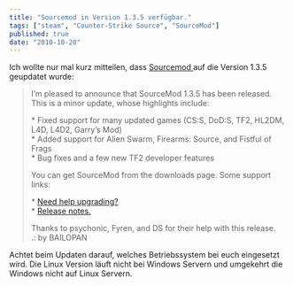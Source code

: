 ```yaml
---
title: "Sourcemod in Version 1.3.5 verfügbar."
tags: ["steam", "Counter-Strike Source", "SourceMod"]
published: true
date: "2010-10-20"
---
```


Ich wollte nur mal kurz mitteilen, dass [Sourcemod ](http://www.sourcemod.net/)auf die Version 1.3.5 geupdatet wurde:

> I’m pleased to announce that SourceMod 1.3.5 has been released. This is a minor update, whose highlights include:
> 
>  \* Fixed support for many updated games (CS:S, DoD:S, TF2, HL2DM, L4D, L4D2, Garry’s Mod)  
>  \* Added support for Alien Swarm, Firearms: Source, and Fistful of Frags  
>  \* Bug fixes and a few new TF2 developer features
> 
> You can get SourceMod from the downloads page. Some support links:
> 
>  \* [Need help upgrading?](http://wiki.alliedmods.net/Upgrading_SourceMod)  
>  \* [Release notes.](http://wiki.alliedmods.net/SourceMod_1.3.5_Release_Notes)
> 
> Thanks to psychonic, Fyren, and DS for their help with this release.  
> .: by BAILOPAN

Achtet beim Updaten darauf, welches Betriebssystem bei euch eingesetzt wird. Die Linux Version läuft nicht bei Windows Servern und umgekehrt die Windows nicht auf Linux Servern.

